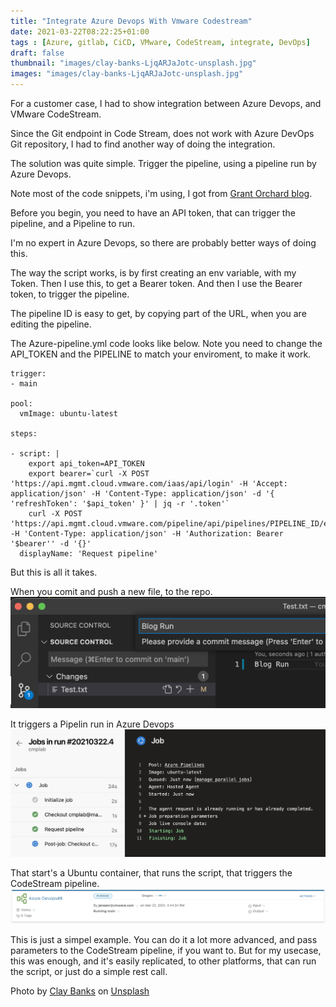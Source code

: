 ```yaml
---
title: "Integrate Azure Devops With Vmware Codestream"
date: 2021-03-22T08:22:25+01:00
tags : [Azure, gitlab, CiCD, VMware, CodeStream, integrate, DevOps]
draft: false
thumbnail: "images/clay-banks-LjqARJaJotc-unsplash.jpg"
images: "images/clay-banks-LjqARJaJotc-unsplash.jpg"
---
```

For a customer case, I had to show integration between Azure Devops, and VMware CodeStream.

Since the Git endpoint in Code Stream, does not work with Azure DevOps Git repository, I had to find another way of doing the integration.

The solution was quite simple. Trigger the pipeline, using a pipeline run by Azure Devops.

Note most of the code snippets, i'm using, I got from [Grant Orchard blog](https://grantorchard.com/tango/cloud-assembly-api-getting-started/). 

Before you begin, you need to have an API token, that can trigger the pipeline, and a Pipeline to run.

I'm no expert in Azure Devops, so there are probably better ways of doing this. 

The way the script works, is by first creating an env variable, with my Token.
Then I use this, to get a Bearer token.
And then I use the Bearer token, to trigger the pipeline. 

The pipeline ID is easy to get, by copying part of the URL, when you are editing the pipeline.

The Azure-pipeline.yml code looks like below. 
Note you need to change the API_TOKEN and the PIPELINE to match your enviroment, to make it work. 

```
trigger:
- main

pool:
  vmImage: ubuntu-latest

steps:

- script: |
    export api_token=API_TOKEN
    export bearer=`curl -X POST 'https://api.mgmt.cloud.vmware.com/iaas/api/login' -H 'Accept: application/json' -H 'Content-Type: application/json' -d '{ 'refreshToken': '$api_token' }' | jq -r '.token'`
    curl -X POST 'https://api.mgmt.cloud.vmware.com/pipeline/api/pipelines/PIPELINE_ID/executions' -H 'Content-Type: application/json' -H 'Authorization: Bearer '$bearer'' -d '{}'
  displayName: 'Request pipeline'
```

But this is all it takes.

When you comit and push a new file, to the repo.
![commit](images/commit.png)

It triggers a Pipelin run in Azure Devops
![Azure](images/azure.png)

That start's a Ubuntu container, that runs the script, that triggers the CodeStream pipeline.
![CodeStream](images/codestream.png)

This is just a simpel example. You can do it a lot more advanced, and pass parameters to the CodeStream pipeline, if you want to. But for my usecase, this was enough, and it's easily replicated, to other platforms, that can run the script, or just do a simple rest call.



Photo by <a href="https://unsplash.com/@claybanks?utm_source=unsplash&utm_medium=referral&utm_content=creditCopyText">Clay Banks</a> on <a href="/s/photos/integration?utm_source=unsplash&utm_medium=referral&utm_content=creditCopyText">Unsplash</a>
  